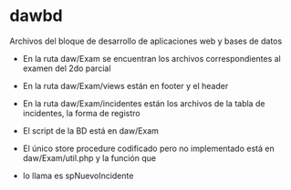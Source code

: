 # dawbd
Archivos del bloque de desarrollo de aplicaciones web y bases de datos


*   En la ruta daw/Exam se encuentran los archivos correspondientes al examen del 2do parcial

*   En la ruta daw/Exam/views están en footer y el header

*   En la ruta daw/Exam/incidentes están los archivos de la tabla de incidentes, la forma de registro

*   El script de la BD está en daw/Exam

*   El único store procedure codificado pero no implementado está en daw/Exam/util.php y la función que 
*   lo llama es spNuevoIncidente